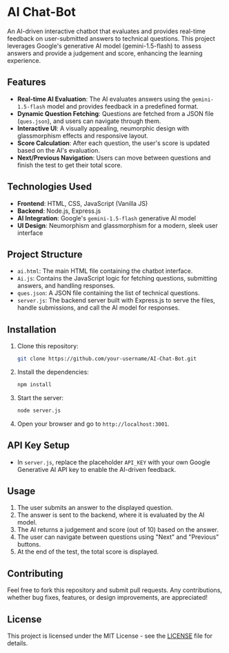 # AI Chat-Bot

An AI-driven interactive chatbot that evaluates and provides real-time feedback on user-submitted answers to technical questions. This project leverages Google's generative AI model (gemini-1.5-flash) to assess answers and provide a judgement and score, enhancing the learning experience.

## Features

- **Real-time AI Evaluation**: The AI evaluates answers using the `gemini-1.5-flash` model and provides feedback in a predefined format.
- **Dynamic Question Fetching**: Questions are fetched from a JSON file (`ques.json`), and users can navigate through them.
- **Interactive UI**: A visually appealing, neumorphic design with glassmorphism effects and responsive layout.
- **Score Calculation**: After each question, the user's score is updated based on the AI's evaluation.
- **Next/Previous Navigation**: Users can move between questions and finish the test to get their total score.
  
## Technologies Used

- **Frontend**: HTML, CSS, JavaScript (Vanilla JS)
- **Backend**: Node.js, Express.js
- **AI Integration**: Google's `gemini-1.5-flash` generative AI model
- **UI Design**: Neumorphism and glassmorphism for a modern, sleek user interface

## Project Structure

- `ai.html`: The main HTML file containing the chatbot interface.
- `Ai.js`: Contains the JavaScript logic for fetching questions, submitting answers, and handling responses.
- `ques.json`: A JSON file containing the list of technical questions.
- `server.js`: The backend server built with Express.js to serve the files, handle submissions, and call the AI model for responses.

## Installation

1. Clone this repository:
   ```bash
   git clone https://github.com/your-username/AI-Chat-Bot.git
   ```
2. Install the dependencies:
   ```bash
   npm install
   ```
3. Start the server:
   ```bash
   node server.js
   ```
4. Open your browser and go to `http://localhost:3001`.

## API Key Setup

- In `server.js`, replace the placeholder `API_KEY` with your own Google Generative AI API key to enable the AI-driven feedback.

## Usage

1. The user submits an answer to the displayed question.
2. The answer is sent to the backend, where it is evaluated by the AI model.
3. The AI returns a judgement and score (out of 10) based on the answer.
4. The user can navigate between questions using "Next" and "Previous" buttons.
5. At the end of the test, the total score is displayed.

## Contributing

Feel free to fork this repository and submit pull requests. Any contributions, whether bug fixes, features, or design improvements, are appreciated!

## License

This project is licensed under the MIT License - see the [LICENSE](LICENSE) file for details.
